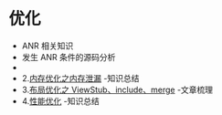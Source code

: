 # 优化

- ANR 相关知识
- 发生 ANR 条件的源码分析
- 
- 2.[内存优化之内存泄漏](https://github.com/ZhangMiao147/android_learning_notes/blob/master/Android/optimize/%E5%86%85%E5%AD%98%E4%BC%98%E5%8C%96%E4%B9%8B%E5%86%85%E5%AD%98%E6%B3%84%E6%BC%8F.md)     -知识总结
- 3.[布局优化之 ViewStub、include、merge](https://github.com/ZhangMiao147/android_learning_notes/blob/master/Android/optimize/%E5%B8%83%E5%B1%80%E4%BC%98%E5%8C%96%E4%B9%8BViewStub_include_merge.md)  -文章梳理
- 4.[性能优化](https://github.com/ZhangMiao147/android_learning_notes/blob/master/Android/optimize/%E6%80%A7%E8%83%BD%E4%BC%98%E5%8C%96.md)  -知识总结

